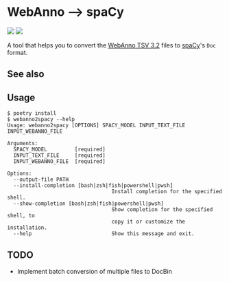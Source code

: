 # WebAnno ⟶ spaCy

[![](https://img.shields.io/pypi/v/webanno2spacy)](https://pypi.org/project/webanno2spacy)
[![](https://img.shields.io/pypi/wheel/webanno2spacy)](https://pypi.org/project/webanno2spacy/#files)

A tool that helps you to convert the
[WebAnno TSV 3.2](https://webanno.github.io/webanno/releases/3.4.5/docs/user-guide.html#sect_webannotsv)
files to [spaCy](https://spacy.io)'s `Doc` format.

## See also



## Usage

```
$ poetry install
$ webanno2spacy --help
Usage: webanno2spacy [OPTIONS] SPACY_MODEL INPUT_TEXT_FILE INPUT_WEBANNO_FILE

Arguments:
  SPACY_MODEL         [required]
  INPUT_TEXT_FILE     [required]
  INPUT_WEBANNO_FILE  [required]

Options:
  --output-file PATH
  --install-completion [bash|zsh|fish|powershell|pwsh]
                                  Install completion for the specified shell.
  --show-completion [bash|zsh|fish|powershell|pwsh]
                                  Show completion for the specified shell, to
                                  copy it or customize the installation.
  --help                          Show this message and exit.
```

## TODO
- Implement batch conversion of multiple files to DocBin 

